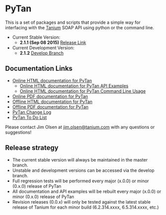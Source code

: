 # PyTan 

This is a set of packages and scripts that provide a simple way for interfacing with the [Tanium](https://www.tanium.com/) SOAP API using python or the command line.

  * Current Stable Version: 
    * **2.1.1 (Sep 08 2015)** [Release Link](https://github.com/tanium/pytan/releases/tag/2.1.1)
  * Current Development Version:
    * **2.1.2** [Develop Branch](https://github.com/tanium/pytan/tree/develop)

## Documentation Links

  * [Online HTML documentation for PyTan](http://tanium.github.io/pytan)
    * [Online HTML documentation for PyTan API Examples](http://tanium.github.io/pytan/examples/pytan_examples.html)
    * [Online HTML documentation for PyTan Command Line Usage](http://tanium.github.io/pytan/_static/bin_doc/index.html)
  * [Online PDF documentation for PyTan](http://tanium.github.io/pytan/PyTan-2.1.1.pdf)
  * [Offline HTML documentation for PyTan](doc/html/PyTan-2.1.1-HTML_DOC.zip)
  * [Offline PDF documentation for PyTan](doc/pdf/PyTan-2.1.1.pdf)
  * [PyTan Change Log](CHANGELOG.md)
  * [PyTan To Do List](TODO.md)
  
Please contact Jim Olsen at jim.olsen@tanium.com with any questions or suggestions!

## Release strategy

  * The current stable version will always be maintained in the master branch. 
  * Unstable and development versions can be accessed via the develop branch.
  * Full regression tests will be performed every major (x.0.0) or minor (0.x.0) release of PyTan
  * All documentation and API examples will be rebuilt every major (x.0.0) or minor (0.x.0) release of PyTan
  * Revision releases (0.0.x) will only be tested against the latest stable release of Tanium for each minor build (6.2.314.xxxx, 6.5.314.xxxx, etc.)
